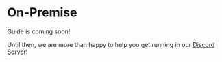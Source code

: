 # On-Premise

Guide is coming soon!

Until then, we are more than happy to help you get running in our [Discord Server](https://discord.zyner.org)!

